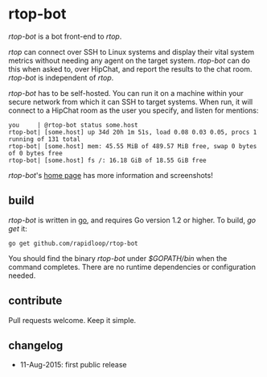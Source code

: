 
# rtop-bot

*rtop-bot* is a bot front-end to *rtop*.

*rtop* can connect over SSH to Linux systems and display their vital system
metrics without needing any agent on the target system. *rtop-bot* can do
this when asked to, over HipChat, and report the results to the chat room.
*rtop-bot* is independent of *rtop*.

*rtop-bot* has to be self-hosted. You can run it on a machine within your
secure network from which it can SSH to target systems. When run, it will
connect to a HipChat room as the user you specify, and listen for mentions:

    you     | @rtop-bot status some.host
    rtop-bot| [some.host] up 34d 20h 1m 51s, load 0.08 0.03 0.05, procs 1 running of 131 total
    rtop-bot| [some.host] mem: 45.55 MiB of 489.57 MiB free, swap 0 bytes of 0 bytes free
    rtop-bot| [some.host] fs /: 16.18 GiB of 18.55 GiB free

*rtop-bot*'s [home page](http://www.rtop-monitor.org/rtop-bot) has more
information and screenshots!

## build

*rtop-bot* is written in [go](http://golang.org/), and requires Go version 1.2
or higher. To build, *go get* it:

    go get github.com/rapidloop/rtop-bot

You should find the binary *rtop-bot* under *$GOPATH/bin* when the command
completes. There are no runtime dependencies or configuration needed.

## contribute

Pull requests welcome. Keep it simple.

## changelog
* 11-Aug-2015: first public release
